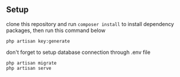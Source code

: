 ## Setup

clone this repository and run ```composer install``` to install dependency packages, then run this command below

```
php artisan key:generate
```

don't forget to setup database connection  through .env file

```
php artisan migrate
php artisan serve
```